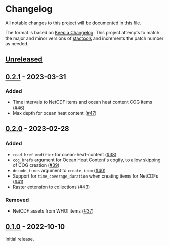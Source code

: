 # Changelog

All notable changes to this project will be documented in this file.

The format is based on [Keep a Changelog](https://keepachangelog.com/en/1.0.0/).
This project attempts to match the major and minor versions of
[stactools](https://github.com/stac-utils/stactools) and increments the patch
number as needed.

## [Unreleased]

## [0.2.1] - 2023-03-31

### Added

- Time intervals to NetCDF items and ocean heat content COG items ([#46](https://github.com/stactools-packages/noaa-cdr/pull/46))
- Max depth for ocean heat content ([#47](https://github.com/stactools-packages/noaa-cdr/pull/47))

## [0.2.0] - 2023-02-28

### Added

- `read_href_modifier` for ocean-heat-content ([#38](https://github.com/stactools-packages/noaa-cdr/pull/38))
- `cog_hrefs` argument for Ocean Heat Content's cogify, to allow skipping of COG
  creation ([#39](https://github.com/stactools-packages/noaa-cdr/pull/39))
- `decode_times` argument to `create_item` ([#40](https://github.com/stactools-packages/noaa-cdr/pull/40))
- Support for `time_coverage_duration` when creating items for NetCDFs ([#41](https://github.com/stactools-packages/noaa-cdr/pull/41))
- Raster extension to collections ([#43](https://github.com/stactools-packages/noaa-cdr/pull/43))

### Removed

- NetCDF assets from WHOI items ([#37](https://github.com/stactools-packages/noaa-cdr/pull/37))

## [0.1.0] - 2022-10-10

Initial release.

[Unreleased]: <https://github.com/stactools-packages/noaa-cdr/compare/v0.2.1..main>
[0.2.1]: <https://github.com/stactools-packages/noaa-cdr/compare/v0.2.0...v0.2.1>
[0.2.0]: <https://github.com/stactools-packages/noaa-cdr/compare/v0.1.0...v0.2.0>
[0.1.0]: <https://github.com/stactools-packages/noaa-cdr/releases/tag/v0.1.0>

<!-- markdownlint-disable-file MD024 -->
